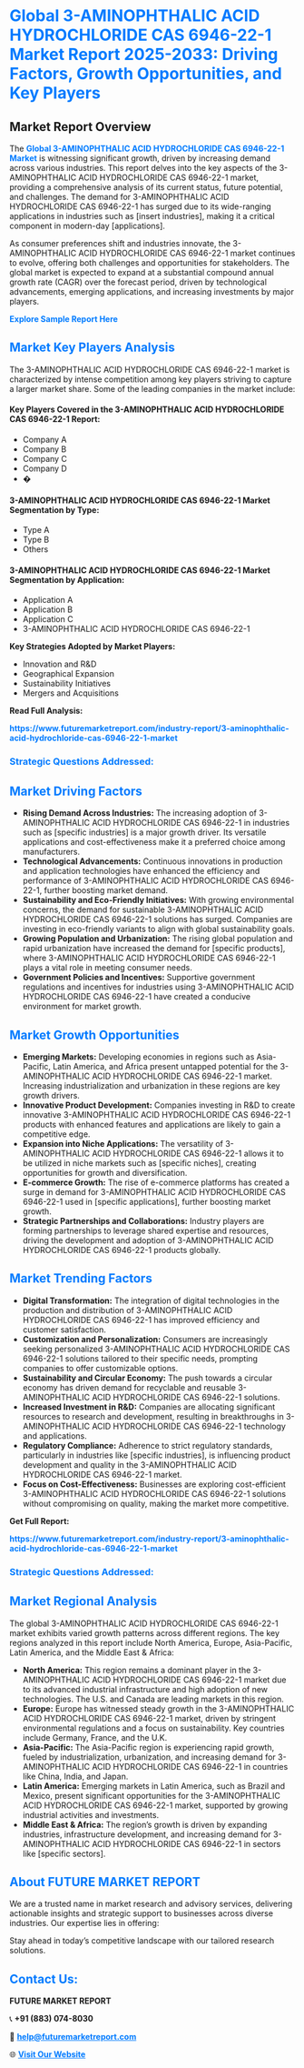 <h1 style="color: #007BFF;">Global 3-AMINOPHTHALIC ACID HYDROCHLORIDE CAS 6946-22-1 Market Report 2025-2033: Driving Factors, Growth Opportunities, and Key Players</h1>

<section id="overview">
<h2>Market Report Overview</h2>
<p>The <a href="https://www.futuremarketreport.com/industry-report/3-aminophthalic-acid-hydrochloride-cas-6946-22-1-market" style="color: #007BFF; text-decoration: none;"><strong>Global 3-AMINOPHTHALIC ACID HYDROCHLORIDE CAS 6946-22-1 Market</strong></a> is witnessing significant growth, driven by increasing demand across various industries. This report delves into the key aspects of the 3-AMINOPHTHALIC ACID HYDROCHLORIDE CAS 6946-22-1 market, providing a comprehensive analysis of its current status, future potential, and challenges. The demand for 3-AMINOPHTHALIC ACID HYDROCHLORIDE CAS 6946-22-1 has surged due to its wide-ranging applications in industries such as [insert industries], making it a critical component in modern-day [applications].</p>
<p>As consumer preferences shift and industries innovate, the 3-AMINOPHTHALIC ACID HYDROCHLORIDE CAS 6946-22-1 market continues to evolve, offering both challenges and opportunities for stakeholders. The global market is expected to expand at a substantial compound annual growth rate (CAGR) over the forecast period, driven by technological advancements, emerging applications, and increasing investments by major players.</p>
</section>

<section id="overview">
<p><a href="https://www.futuremarketreport.com/request-sample/reportId=119483" style="color: #007BFF; text-decoration: none;"><strong>Explore Sample Report Here</strong></a></p>
</section>

<section id="key-players">
<h2 style="color: #007BFF;">Market Key Players Analysis</h2>
<p>The 3-AMINOPHTHALIC ACID HYDROCHLORIDE CAS 6946-22-1 market is characterized by intense competition among key players striving to capture a larger market share. Some of the leading companies in the market include:</p>
<h4>Key Players Covered in the 3-AMINOPHTHALIC ACID HYDROCHLORIDE CAS 6946-22-1 Report:</h4>
<ul><li>Company A</li><li>Company B</li><li>Company C</li><li>Company D</li><li>�</li></ul>
<h4>3-AMINOPHTHALIC ACID HYDROCHLORIDE CAS 6946-22-1 Market Segmentation by Type:</h4>
<ul><li>Type A</li><li>Type B</li><li>Others</li></ul>

<h4>3-AMINOPHTHALIC ACID HYDROCHLORIDE CAS 6946-22-1 Market Segmentation by Application:</h4>
<ul><li>Application A</li><li>Application B</li><li>Application C</li><li>3-AMINOPHTHALIC ACID HYDROCHLORIDE CAS 6946-22-1</li></ul>
<p><strong>Key Strategies Adopted by Market Players:</strong></p>
<ul>
<li>Innovation and R&D</li>
<li>Geographical Expansion</li>
<li>Sustainability Initiatives</li>
<li>Mergers and Acquisitions</li>
</ul>
</section>

<section>
<p><strong>Read Full Analysis: </strong></p><a href="https://www.futuremarketreport.com/industry-report/3-aminophthalic-acid-hydrochloride-cas-6946-22-1-market" style="color: #007BFF; text-decoration: none;"><strong>https://www.futuremarketreport.com/industry-report/3-aminophthalic-acid-hydrochloride-cas-6946-22-1-market</strong></a>
<h3 style="color: #007BFF;">Strategic Questions Addressed:</h3>
</section>

<section id="driving-factors">
<h2 style="color: #007BFF;">Market Driving Factors</h2>
<ul>
<li><strong>Rising Demand Across Industries:</strong> The increasing adoption of 3-AMINOPHTHALIC ACID HYDROCHLORIDE CAS 6946-22-1 in industries such as [specific industries] is a major growth driver. Its versatile applications and cost-effectiveness make it a preferred choice among manufacturers.</li>
<li><strong>Technological Advancements:</strong> Continuous innovations in production and application technologies have enhanced the efficiency and performance of 3-AMINOPHTHALIC ACID HYDROCHLORIDE CAS 6946-22-1, further boosting market demand.</li>
<li><strong>Sustainability and Eco-Friendly Initiatives:</strong> With growing environmental concerns, the demand for sustainable 3-AMINOPHTHALIC ACID HYDROCHLORIDE CAS 6946-22-1 solutions has surged. Companies are investing in eco-friendly variants to align with global sustainability goals.</li>
<li><strong>Growing Population and Urbanization:</strong> The rising global population and rapid urbanization have increased the demand for [specific products], where 3-AMINOPHTHALIC ACID HYDROCHLORIDE CAS 6946-22-1 plays a vital role in meeting consumer needs.</li>
<li><strong>Government Policies and Incentives:</strong> Supportive government regulations and incentives for industries using 3-AMINOPHTHALIC ACID HYDROCHLORIDE CAS 6946-22-1 have created a conducive environment for market growth.</li>
</ul>
</section>

<section id="growth-opportunities">
<h2 style="color: #007BFF;">Market Growth Opportunities</h2>
<ul>
<li><strong>Emerging Markets:</strong> Developing economies in regions such as Asia-Pacific, Latin America, and Africa present untapped potential for the 3-AMINOPHTHALIC ACID HYDROCHLORIDE CAS 6946-22-1 market. Increasing industrialization and urbanization in these regions are key growth drivers.</li>
<li><strong>Innovative Product Development:</strong> Companies investing in R&D to create innovative 3-AMINOPHTHALIC ACID HYDROCHLORIDE CAS 6946-22-1 products with enhanced features and applications are likely to gain a competitive edge.</li>
<li><strong>Expansion into Niche Applications:</strong> The versatility of 3-AMINOPHTHALIC ACID HYDROCHLORIDE CAS 6946-22-1 allows it to be utilized in niche markets such as [specific niches], creating opportunities for growth and diversification.</li>
<li><strong>E-commerce Growth:</strong> The rise of e-commerce platforms has created a surge in demand for 3-AMINOPHTHALIC ACID HYDROCHLORIDE CAS 6946-22-1 used in [specific applications], further boosting market growth.</li>
<li><strong>Strategic Partnerships and Collaborations:</strong> Industry players are forming partnerships to leverage shared expertise and resources, driving the development and adoption of 3-AMINOPHTHALIC ACID HYDROCHLORIDE CAS 6946-22-1 products globally.</li>
</ul>
</section>

<section id="trending-factors">
<h2 style="color: #007BFF;">Market Trending Factors</h2>
<ul>
<li><strong>Digital Transformation:</strong> The integration of digital technologies in the production and distribution of 3-AMINOPHTHALIC ACID HYDROCHLORIDE CAS 6946-22-1 has improved efficiency and customer satisfaction.</li>
<li><strong>Customization and Personalization:</strong> Consumers are increasingly seeking personalized 3-AMINOPHTHALIC ACID HYDROCHLORIDE CAS 6946-22-1 solutions tailored to their specific needs, prompting companies to offer customizable options.</li>
<li><strong>Sustainability and Circular Economy:</strong> The push towards a circular economy has driven demand for recyclable and reusable 3-AMINOPHTHALIC ACID HYDROCHLORIDE CAS 6946-22-1 solutions.</li>
<li><strong>Increased Investment in R&D:</strong> Companies are allocating significant resources to research and development, resulting in breakthroughs in 3-AMINOPHTHALIC ACID HYDROCHLORIDE CAS 6946-22-1 technology and applications.</li>
<li><strong>Regulatory Compliance:</strong> Adherence to strict regulatory standards, particularly in industries like [specific industries], is influencing product development and quality in the 3-AMINOPHTHALIC ACID HYDROCHLORIDE CAS 6946-22-1 market.</li>
<li><strong>Focus on Cost-Effectiveness:</strong> Businesses are exploring cost-efficient 3-AMINOPHTHALIC ACID HYDROCHLORIDE CAS 6946-22-1 solutions without compromising on quality, making the market more competitive.</li>
</ul>
</section>

<section>
<p><strong>Get Full Report: </strong></p><a href="https://www.futuremarketreport.com/industry-report/3-aminophthalic-acid-hydrochloride-cas-6946-22-1-market" style="color: #007BFF; text-decoration: none;"><strong>https://www.futuremarketreport.com/industry-report/3-aminophthalic-acid-hydrochloride-cas-6946-22-1-market</strong></a>
<h3 style="color: #007BFF;">Strategic Questions Addressed:</h3>
</section>


<section id="regional-analysis">
<h2 style="color: #007BFF;">Market Regional Analysis</h2>
<p>The global 3-AMINOPHTHALIC ACID HYDROCHLORIDE CAS 6946-22-1 market exhibits varied growth patterns across different regions. The key regions analyzed in this report include North America, Europe, Asia-Pacific, Latin America, and the Middle East & Africa:</p>
<ul>
<li><strong>North America:</strong> This region remains a dominant player in the 3-AMINOPHTHALIC ACID HYDROCHLORIDE CAS 6946-22-1 market due to its advanced industrial infrastructure and high adoption of new technologies. The U.S. and Canada are leading markets in this region.</li>
<li><strong>Europe:</strong> Europe has witnessed steady growth in the 3-AMINOPHTHALIC ACID HYDROCHLORIDE CAS 6946-22-1 market, driven by stringent environmental regulations and a focus on sustainability. Key countries include Germany, France, and the U.K.</li>
<li><strong>Asia-Pacific:</strong> The Asia-Pacific region is experiencing rapid growth, fueled by industrialization, urbanization, and increasing demand for 3-AMINOPHTHALIC ACID HYDROCHLORIDE CAS 6946-22-1 in countries like China, India, and Japan.</li>
<li><strong>Latin America:</strong> Emerging markets in Latin America, such as Brazil and Mexico, present significant opportunities for the 3-AMINOPHTHALIC ACID HYDROCHLORIDE CAS 6946-22-1 market, supported by growing industrial activities and investments.</li>
<li><strong>Middle East & Africa:</strong> The region’s growth is driven by expanding industries, infrastructure development, and increasing demand for 3-AMINOPHTHALIC ACID HYDROCHLORIDE CAS 6946-22-1 in sectors like [specific sectors].</li>
</ul>
</section>

<footer>
<h2 style="color: #007BFF;">About FUTURE MARKET REPORT</h2>
<p>We are a trusted name in market research and advisory services, delivering actionable insights and strategic support to businesses across diverse industries. Our expertise lies in offering:</p>

<p>Stay ahead in today’s competitive landscape with our tailored research solutions.</p>

<h2 style="color: #007BFF;">Contact Us:</h2>
<p><strong>FUTURE MARKET REPORT</strong></p>
<p>📞 <strong>+91 (883) 074-8030</strong></p>
<p>📧 <strong><a href="mailto:help@futuremarketreport.com" style="color: #007BFF;">help@futuremarketreport.com</a></strong></p>
<p>🌐 <strong><a href="https://www.futuremarketreport.com/" style="color: #007BFF;">Visit Our Website</a></strong></p>
</footer>